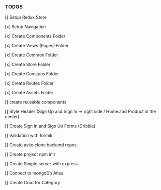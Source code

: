 ### TODOS

[] Setup Redux Store

[x] Setup Navigation

[x] Create Components Folder

[x] Create Views (Pages) Folder

[x] Create Common Folder

[x] Create Store Folder

[x] Create Constans Folder

[x] Create Routes Folder

[x] Create Assets Folder

[] create reusable components

[] Style Header (Sign Up and Sign In => right side / Home and Product in the center)

[] Create Sign In and Sign Up Forms (Dribble)

[] Validation with formik

[] Create avito clone backend repos

[] Create project npm init

[] Create Simple server with express

[] Connect to mongoDb Atlas

[] Create Crud for Category
